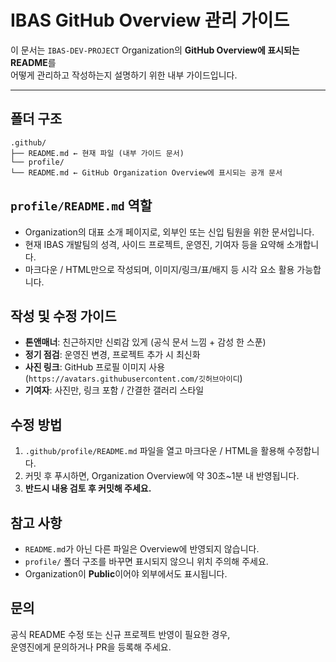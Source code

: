 # IBAS GitHub Overview 관리 가이드

이 문서는 `IBAS-DEV-PROJECT` Organization의 **GitHub Overview에 표시되는 README**를  
어떻게 관리하고 작성하는지 설명하기 위한 내부 가이드입니다.

---

## 폴더 구조

```
.github/
├── README.md ← 현재 파일 (내부 가이드 문서)
└── profile/
└── README.md ← GitHub Organization Overview에 표시되는 공개 문서
```

## `profile/README.md` 역할

- Organization의 대표 소개 페이지로, 외부인 또는 신입 팀원을 위한 문서입니다.
- 현재 IBAS 개발팀의 성격, 사이드 프로젝트, 운영진, 기여자 등을 요약해 소개합니다.
- 마크다운 / HTML만으로 작성되며, 이미지/링크/표/배지 등 시각 요소 활용 가능합니다.

## 작성 및 수정 가이드

- **톤앤매너**: 친근하지만 신뢰감 있게 (공식 문서 느낌 + 감성 한 스푼)
- **정기 점검**: 운영진 변경, 프로젝트 추가 시 최신화
- **사진 링크**: GitHub 프로필 이미지 사용 (`https://avatars.githubusercontent.com/깃허브아이디`)
- **기여자**: 사진만, 링크 포함 / 간결한 갤러리 스타일

## 수정 방법

1. `.github/profile/README.md` 파일을 열고 마크다운 / HTML을 활용해 수정합니다.
2. 커밋 후 푸시하면, Organization Overview에 약 30초~1분 내 반영됩니다.
3. **반드시 내용 검토 후 커밋해 주세요.**

## 참고 사항

- `README.md`가 아닌 다른 파일은 Overview에 반영되지 않습니다.
- `profile/` 폴더 구조를 바꾸면 표시되지 않으니 위치 주의해 주세요.
- Organization이 **Public**이어야 외부에서도 표시됩니다.

## 문의

공식 README 수정 또는 신규 프로젝트 반영이 필요한 경우,  
운영진에게 문의하거나 PR을 등록해 주세요.
